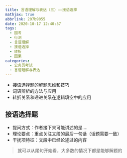 ```yaml
---
title: 言语理解与表达（三）——接语选择
mathjax: true
abbrlink: 207b9055
date: 2020-10-17 12:40:57
tags:
  - 国考
  - 行测
  - 言语理解
  - 接语选择
  - 转折
  - 因果
categories:
  - 公务员考试
  - 言语理解与表达
---
```


- 接语选择题的解题思维和技巧
- 词语辨析的方法与应用
- 转折关系和递进关系在逻辑填空中的应用

## 接语选择题

- 提问方式：作者接下来可能讲述的是....
- 理论要点：重点关注文段的最后一句话（话题需要一致）
- 干扰项特征：文段中已经论述过的内容

> 就可以从尾句开始看，大多数的情况下都是能够解题的

